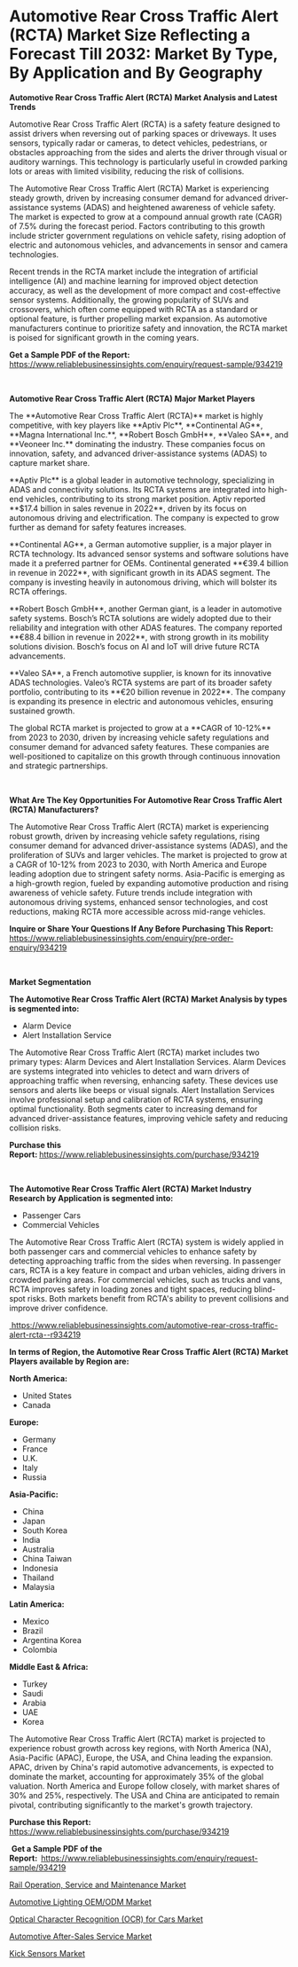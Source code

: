 <p><h1>Automotive Rear Cross Traffic Alert (RCTA) Market Size Reflecting a Forecast Till 2032: Market By Type, By Application and By Geography</h1></p><p><strong>Automotive Rear Cross Traffic Alert (RCTA) Market Analysis and Latest Trends</strong></p>
<p><p>Automotive Rear Cross Traffic Alert (RCTA) is a safety feature designed to assist drivers when reversing out of parking spaces or driveways. It uses sensors, typically radar or cameras, to detect vehicles, pedestrians, or obstacles approaching from the sides and alerts the driver through visual or auditory warnings. This technology is particularly useful in crowded parking lots or areas with limited visibility, reducing the risk of collisions.</p><p>The Automotive Rear Cross Traffic Alert (RCTA) Market is experiencing steady growth, driven by increasing consumer demand for advanced driver-assistance systems (ADAS) and heightened awareness of vehicle safety. The market is expected to grow at a compound annual growth rate (CAGR) of 7.5% during the forecast period. Factors contributing to this growth include stricter government regulations on vehicle safety, rising adoption of electric and autonomous vehicles, and advancements in sensor and camera technologies.</p><p>Recent trends in the RCTA market include the integration of artificial intelligence (AI) and machine learning for improved object detection accuracy, as well as the development of more compact and cost-effective sensor systems. Additionally, the growing popularity of SUVs and crossovers, which often come equipped with RCTA as a standard or optional feature, is further propelling market expansion. As automotive manufacturers continue to prioritize safety and innovation, the RCTA market is poised for significant growth in the coming years.</p></p>
<p><strong>Get a Sample PDF of the Report:&nbsp;</strong> <a href="https://www.reliablebusinessinsights.com/enquiry/request-sample/934219?utm_campaign=62&utm_medium=2&utm_source=Github&utm_content=ia&utm_term=23012025&utm_id=automotive-rear-cross-traffic-alert-rcta">https://www.reliablebusinessinsights.com/enquiry/request-sample/934219</a></p>
<p>&nbsp;</p>
<p><strong>Automotive Rear Cross Traffic Alert (RCTA) Major Market Players</strong></p>
<p><p>The **Automotive Rear Cross Traffic Alert (RCTA)** market is highly competitive, with key players like **Aptiv Plc**, **Continental AG**, **Magna International Inc.**, **Robert Bosch GmbH**, **Valeo SA**, and **Veoneer Inc.** dominating the industry. These companies focus on innovation, safety, and advanced driver-assistance systems (ADAS) to capture market share.</p><p>**Aptiv Plc** is a global leader in automotive technology, specializing in ADAS and connectivity solutions. Its RCTA systems are integrated into high-end vehicles, contributing to its strong market position. Aptiv reported **$17.4 billion in sales revenue in 2022**, driven by its focus on autonomous driving and electrification. The company is expected to grow further as demand for safety features increases.</p><p>**Continental AG**, a German automotive supplier, is a major player in RCTA technology. Its advanced sensor systems and software solutions have made it a preferred partner for OEMs. Continental generated **€39.4 billion in revenue in 2022**, with significant growth in its ADAS segment. The company is investing heavily in autonomous driving, which will bolster its RCTA offerings.</p><p>**Robert Bosch GmbH**, another German giant, is a leader in automotive safety systems. Bosch’s RCTA solutions are widely adopted due to their reliability and integration with other ADAS features. The company reported **€88.4 billion in revenue in 2022**, with strong growth in its mobility solutions division. Bosch’s focus on AI and IoT will drive future RCTA advancements.</p><p>**Valeo SA**, a French automotive supplier, is known for its innovative ADAS technologies. Valeo’s RCTA systems are part of its broader safety portfolio, contributing to its **€20 billion revenue in 2022**. The company is expanding its presence in electric and autonomous vehicles, ensuring sustained growth.</p><p>The global RCTA market is projected to grow at a **CAGR of 10-12%** from 2023 to 2030, driven by increasing vehicle safety regulations and consumer demand for advanced safety features. These companies are well-positioned to capitalize on this growth through continuous innovation and strategic partnerships.</p></p>
<p>&nbsp;</p>
<p><strong>What Are The Key Opportunities For Automotive Rear Cross Traffic Alert (RCTA) Manufacturers?</strong></p>
<p><p>The Automotive Rear Cross Traffic Alert (RCTA) market is experiencing robust growth, driven by increasing vehicle safety regulations, rising consumer demand for advanced driver-assistance systems (ADAS), and the proliferation of SUVs and larger vehicles. The market is projected to grow at a CAGR of 10-12% from 2023 to 2030, with North America and Europe leading adoption due to stringent safety norms. Asia-Pacific is emerging as a high-growth region, fueled by expanding automotive production and rising awareness of vehicle safety. Future trends include integration with autonomous driving systems, enhanced sensor technologies, and cost reductions, making RCTA more accessible across mid-range vehicles.</p></p>
<p><strong>Inquire or Share Your Questions If Any Before Purchasing This Report:</strong> <a href="https://www.reliablebusinessinsights.com/enquiry/pre-order-enquiry/934219?utm_campaign=62&utm_medium=2&utm_source=Github&utm_content=ia&utm_term=23012025&utm_id=automotive-rear-cross-traffic-alert-rcta">https://www.reliablebusinessinsights.com/enquiry/pre-order-enquiry/934219</a></p>
<p>&nbsp;</p>
<p><strong>Market Segmentation</strong></p>
<p><strong>The Automotive Rear Cross Traffic Alert (RCTA) Market Analysis by types is segmented into:</strong></p>
<p><ul><li>Alarm Device</li><li>Alert Installation Service</li></ul></p>
<p><p>The Automotive Rear Cross Traffic Alert (RCTA) market includes two primary types: Alarm Devices and Alert Installation Services. Alarm Devices are systems integrated into vehicles to detect and warn drivers of approaching traffic when reversing, enhancing safety. These devices use sensors and alerts like beeps or visual signals. Alert Installation Services involve professional setup and calibration of RCTA systems, ensuring optimal functionality. Both segments cater to increasing demand for advanced driver-assistance features, improving vehicle safety and reducing collision risks.</p></p>
<p><strong>Purchase this Report:&nbsp;</strong><a href="https://www.reliablebusinessinsights.com/purchase/934219?utm_campaign=62&utm_medium=2&utm_source=Github&utm_content=ia&utm_term=23012025&utm_id=automotive-rear-cross-traffic-alert-rcta">https://www.reliablebusinessinsights.com/purchase/934219</a></p>
<p>&nbsp;</p>
<p><strong>The Automotive Rear Cross Traffic Alert (RCTA) Market Industry Research by Application is segmented into:</strong></p>
<p><ul><li>Passenger Cars</li><li>Commercial Vehicles</li></ul></p>
<p><p>The Automotive Rear Cross Traffic Alert (RCTA) system is widely applied in both passenger cars and commercial vehicles to enhance safety by detecting approaching traffic from the sides when reversing. In passenger cars, RCTA is a key feature in compact and urban vehicles, aiding drivers in crowded parking areas. For commercial vehicles, such as trucks and vans, RCTA improves safety in loading zones and tight spaces, reducing blind-spot risks. Both markets benefit from RCTA's ability to prevent collisions and improve driver confidence.</p></p>
<p><a href="https://www.reliablebusinessinsights.com/automotive-rear-cross-traffic-alert-rcta--r934219?utm_campaign=62&utm_medium=2&utm_source=Github&utm_content=ia&utm_term=23012025&utm_id=automotive-rear-cross-traffic-alert-rcta">&nbsp;https://www.reliablebusinessinsights.com/automotive-rear-cross-traffic-alert-rcta--r934219</a></p>
<p><strong>In terms of Region, the Automotive Rear Cross Traffic Alert (RCTA) Market Players available by Region are:</strong></p>
<p>
    <p> <strong> North America: </strong>
        <ul>
            <li>United States</li>
            <li>Canada</li>
        </ul>
        </p> 
    <p> <strong> Europe: </strong>
        <ul>
            <li>Germany</li>
            <li>France</li>
            <li>U.K.</li>
            <li>Italy</li>
            <li>Russia</li>
        </ul>
        </p> 
    <p> <strong> Asia-Pacific: </strong>
        <ul>
            <li>China</li>
            <li>Japan</li>
            <li>South Korea</li>
            <li>India</li>
            <li>Australia</li>
            <li>China Taiwan</li>
            <li>Indonesia</li>
            <li>Thailand</li>
            <li>Malaysia</li>
        </ul>
        </p> 
    <p> <strong> Latin America: </strong>
        <ul>
            <li>Mexico</li>
            <li>Brazil</li>
            <li>Argentina Korea</li>
            <li>Colombia</li>
        </ul>
        </p> 
    <p> <strong> Middle East & Africa: </strong>
        <ul>
            <li>Turkey</li>
            <li>Saudi</li>
            <li>Arabia</li>
            <li>UAE</li>
            <li>Korea</li>
        </ul>
    </p>
    </p>
<p><p>The Automotive Rear Cross Traffic Alert (RCTA) market is projected to experience robust growth across key regions, with North America (NA), Asia-Pacific (APAC), Europe, the USA, and China leading the expansion. APAC, driven by China's rapid automotive advancements, is expected to dominate the market, accounting for approximately 35% of the global valuation. North America and Europe follow closely, with market shares of 30% and 25%, respectively. The USA and China are anticipated to remain pivotal, contributing significantly to the market's growth trajectory.</p></p>
<p><strong>Purchase this Report: </strong><a href="https://www.reliablebusinessinsights.com/purchase/934219?utm_campaign=62&utm_medium=2&utm_source=Github&utm_content=ia&utm_term=23012025&utm_id=automotive-rear-cross-traffic-alert-rcta">https://www.reliablebusinessinsights.com/purchase/934219</a></p>
<p>&nbsp;<strong>Get a Sample PDF of the Report:&nbsp;&nbsp;</strong><a href="https://www.reliablebusinessinsights.com/enquiry/request-sample/934219?utm_campaign=62&utm_medium=2&utm_source=Github&utm_content=ia&utm_term=23012025&utm_id=automotive-rear-cross-traffic-alert-rcta">https://www.reliablebusinessinsights.com/enquiry/request-sample/934219</a></p>
<p><strong></strong></p>
<p><p><a href="https://github.com/kuhlpage323/Market-Research-Report-List-1/blob/main/rail-operation-service-and-maintenance-market.md?utm_campaign=62&utm_medium=2&utm_source=Github&utm_content=ia&utm_term=23012025&utm_id=automotive-rear-cross-traffic-alert-rcta">Rail Operation, Service and Maintenance Market</a></p><p><a href="https://github.com/organophelia8282/Market-Research-Report-List-1/blob/main/automotive-lighting-oemodm-market.md?utm_campaign=62&utm_medium=2&utm_source=Github&utm_content=ia&utm_term=23012025&utm_id=automotive-rear-cross-traffic-alert-rcta">Automotive Lighting OEM/ODM Market</a></p><p><a href="https://github.com/danikabiele541/Market-Research-Report-List-1/blob/main/optical-character-recognition-ocr-for-cars-market.md?utm_campaign=62&utm_medium=2&utm_source=Github&utm_content=ia&utm_term=23012025&utm_id=automotive-rear-cross-traffic-alert-rcta">Optical Character Recognition (OCR) for Cars Market</a></p><p><a href="https://github.com/jamastodola515/Market-Research-Report-List-1/blob/main/automotive-after-sales-service-market.md?utm_campaign=62&utm_medium=2&utm_source=Github&utm_content=ia&utm_term=23012025&utm_id=automotive-rear-cross-traffic-alert-rcta">Automotive After-Sales Service Market</a></p><p><a href="https://github.com/savannabyun726/Market-Research-Report-List-1/blob/main/kick-sensors-market.md?utm_campaign=62&utm_medium=2&utm_source=Github&utm_content=ia&utm_term=23012025&utm_id=automotive-rear-cross-traffic-alert-rcta">Kick Sensors Market</a></p></p>